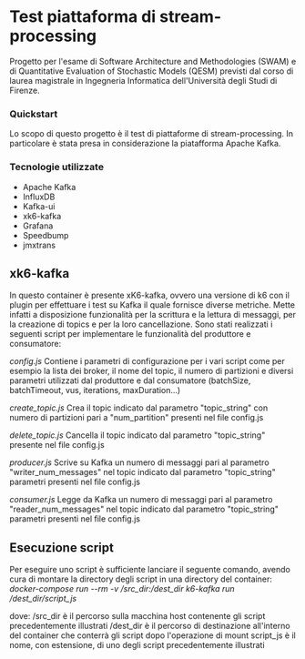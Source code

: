 # Test piattaforma di stream-processing 
Progetto per l'esame di Software Architecture and Methodologies (SWAM) e di Quantitative Evaluation of Stochastic Models (QESM) previsti dal corso di laurea magistrale in Ingegneria Informatica dell'Università degli Studi di Firenze.

### Quickstart
Lo scopo di questo progetto è il test di piattaforme di stream-processing.
In particolare è stata presa in considerazione la piatafforma Apache Kafka.

### Tecnologie utilizzate
- Apache Kafka
- InfluxDB
- Kafka-ui
- xk6-kafka
- Grafana
- Speedbump
- jmxtrans

## xk6-kafka
In questo container è presente xK6-kafka, ovvero una versione di k6 con il plugin per
effettuare i test su Kafka il quale fornisce diverse metriche. Mette infatti a disposizione funzionalità
per la scrittura e la lettura di messaggi, per la creazione di topics e per la loro cancellazione.
Sono stati realizzati i seguenti script per implementare le funzionalità del produttore e consumatore:

_config.js_
Contiene i parametri di configurazione per i vari script come per esempio la lista dei broker, il nome del topic, il numero di partizioni e diversi parametri utilizzati dal produttore e dal consumatore (batchSize, batchTimeout, vus, iterations, maxDuration...)

_create_topic.js_
Crea il topic indicato dal parametro "topic_string" con numero di partizioni pari a  "num_partition" presenti nel file config.js

_delete_topic.js_
Cancella il topic indicato dal parametro "topic_string" presente nel file config.js

_producer.js_
Scrive su Kafka un numero di messaggi pari al parametro "writer_num_messages" nel topic indicato dal parametro "topic_string" parametri presenti nel file config.js

_consumer.js_
Legge da Kafka un numero di messaggi pari al parametro "reader_num_messages" nel topic indicato dal parametro "topic_string" parametri presenti nel file config.js


## Esecuzione script
Per eseguire uno script è sufficiente lanciare il seguente comando, avendo cura di montare la directory degli script in una directory del container:
_docker-compose run --rm -v /src_dir:/dest_dir k6-kafka run /dest_dir/script_js_

dove:
/src_dir  è il percorso sulla macchina host contenente gli script precedentemente illustrati
/dest_dir è il percorso di destinazione all'interno del container che conterrà gli script dopo l'operazione di mount
script_js è il nome, con estensione, di uno degli script precedentemente illustrati


